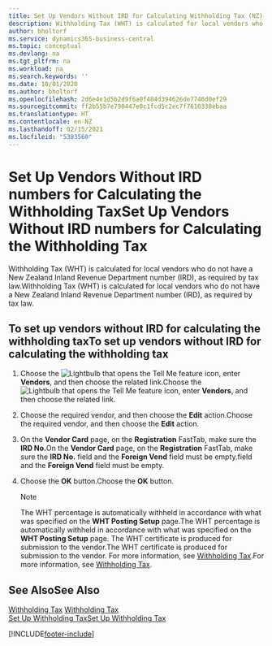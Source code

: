 ```yaml
---
title: Set Up Vendors Without IRD for Calculating Withholding Tax (NZ)
description: Withholding Tax (WHT) is calculated for local vendors who do not have a New Zealand Inland Revenue Department number.
author: bholtorf
ms.service: dynamics365-business-central
ms.topic: conceptual
ms.devlang: na
ms.tgt_pltfrm: na
ms.workload: na
ms.search.keywords: ''
ms.date: 10/01/2020
ms.author: bholtorf
ms.openlocfilehash: 2d6e4e1d5b2d9f6a0f484d394626de7746d0ef29
ms.sourcegitcommit: ff2b55b7e790447e0c1fcd5c2ec7f7610338ebaa
ms.translationtype: HT
ms.contentlocale: en-NZ
ms.lasthandoff: 02/15/2021
ms.locfileid: "5383560"
---
```

# <a name="set-up-vendors-without-ird-numbers-for-calculating-the-withholding-tax"></a><span data-ttu-id="e70fd-103">Set Up Vendors Without IRD numbers for Calculating the Withholding Tax</span><span class="sxs-lookup"><span data-stu-id="e70fd-103">Set Up Vendors Without IRD numbers for Calculating the Withholding Tax</span></span>
<span data-ttu-id="e70fd-104">Withholding Tax (WHT) is calculated for local vendors who do not have a New Zealand Inland Revenue Department number (IRD), as required by tax law.</span><span class="sxs-lookup"><span data-stu-id="e70fd-104">Withholding Tax (WHT) is calculated for local vendors who do not have a New Zealand Inland Revenue Department number (IRD), as required by tax law.</span></span>  

## <a name="to-set-up-vendors-without-ird-for-calculating-the-withholding-tax"></a><span data-ttu-id="e70fd-105">To set up vendors without IRD for calculating the withholding tax</span><span class="sxs-lookup"><span data-stu-id="e70fd-105">To set up vendors without IRD for calculating the withholding tax</span></span>  
1.  <span data-ttu-id="e70fd-106">Choose the ![Lightbulb that opens the Tell Me feature](../../media/ui-search/search_small.png "Tell me what you want to do") icon, enter **Vendors**, and then choose the related link.</span><span class="sxs-lookup"><span data-stu-id="e70fd-106">Choose the ![Lightbulb that opens the Tell Me feature](../../media/ui-search/search_small.png "Tell me what you want to do") icon, enter **Vendors**, and then choose the related link.</span></span>  
2.  <span data-ttu-id="e70fd-107">Choose the required vendor, and then choose the **Edit** action.</span><span class="sxs-lookup"><span data-stu-id="e70fd-107">Choose the required vendor, and then choose the **Edit** action.</span></span>  
3.  <span data-ttu-id="e70fd-108">On the **Vendor Card** page, on the **Registration** FastTab, make sure the **IRD No.**</span><span class="sxs-lookup"><span data-stu-id="e70fd-108">On the **Vendor Card** page, on the **Registration** FastTab, make sure the **IRD No.**</span></span> <span data-ttu-id="e70fd-109">field and the **Foreign Vend** field must be empty.</span><span class="sxs-lookup"><span data-stu-id="e70fd-109">field and the **Foreign Vend** field must be empty.</span></span>  
4.  <span data-ttu-id="e70fd-110">Choose the **OK** button.</span><span class="sxs-lookup"><span data-stu-id="e70fd-110">Choose the **OK** button.</span></span>  

    > [!NOTE]  
    >  <span data-ttu-id="e70fd-111">The WHT percentage is automatically withheld in accordance with what was specified on the **WHT Posting Setup** page.</span><span class="sxs-lookup"><span data-stu-id="e70fd-111">The WHT percentage is automatically withheld in accordance with what was specified on the **WHT Posting Setup** page.</span></span> <span data-ttu-id="e70fd-112">The WHT certificate is produced for submission to the vendor.</span><span class="sxs-lookup"><span data-stu-id="e70fd-112">The WHT certificate is produced for submission to the vendor.</span></span> <span data-ttu-id="e70fd-113">For more information, see [Withholding Tax](withholding-tax.md).</span><span class="sxs-lookup"><span data-stu-id="e70fd-113">For more information, see [Withholding Tax](withholding-tax.md).</span></span>  

## <a name="see-also"></a><span data-ttu-id="e70fd-114">See Also</span><span class="sxs-lookup"><span data-stu-id="e70fd-114">See Also</span></span>  
<span data-ttu-id="e70fd-115">[Withholding Tax](withholding-tax.md) </span><span class="sxs-lookup"><span data-stu-id="e70fd-115">[Withholding Tax](withholding-tax.md) </span></span>  
[<span data-ttu-id="e70fd-116">Set Up Withholding Tax</span><span class="sxs-lookup"><span data-stu-id="e70fd-116">Set Up Withholding Tax</span></span>](how-to-set-up-withholding-tax.md)


[!INCLUDE[footer-include](../../includes/footer-banner.md)]